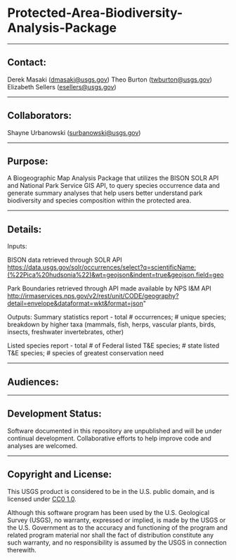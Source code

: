 # Protected-Area-Biodiversity-Analysis-Package

-----------
Contact:
-----------
Derek Masaki (dmasaki@usgs.gov)
Theo Burton (twburton@usgs.gov)
Elizabeth Sellers (esellers@usgs.gov)

-----------
Collaborators:
-----------
Shayne Urbanowski (surbanowski@usgs.gov)

-----------
Purpose:
-----------
A Biogeographic Map Analysis Package that utilizes the BISON SOLR API and National Park Service GIS API, to query species occurrence data and generate summary analyses that help users better understand park biodiversity and species composition within the protected area.  

-----------
Details:
-----------
Inputs:

BISON data retrieved through SOLR API
https://data.usgs.gov/solr/occurrences/select?q=scientificName:(%22Pica%20hudsonia%22)&wt=geojson&indent=true&geojson.field=geo

Park Boundaries retrieved through API made available by NPS I&M API
http://irmaservices.nps.gov/v2/rest/unit/CODE/geography?detail=envelope&dataformat=wkt&format=json"

Outputs:
Summary statistics report - total # occurrences; # unique species; breakdown by higher taxa (mammals, fish, herps, vascular plants, birds, insects, freshwater invertebrates, other)

Listed species report - total # of Federal listed T&E species; # state listed T&E species; # species of greatest conservation need

-----------
Audiences:
-----------

-----------
Development Status:
-------------------
Software documented in this repository are unpublished and will be under continual development.  Collaborative efforts to help improve code and analyses are welcomed.

----------------------
Copyright and License:
---------------------
This USGS product is considered to be in the U.S. public domain, and is licensed under
[CC0 1.0](https://creativecommons.org/publicdomain/zero/1.0/).

Although this software program has been used by the U.S. Geological Survey (USGS), no warranty, expressed or implied,
is made by the USGS or the U.S. Government as to the accuracy and functioning of the program and related program
material nor shall the fact of distribution constitute any such warranty, and no responsibility is assumed by the
USGS in connection therewith.
